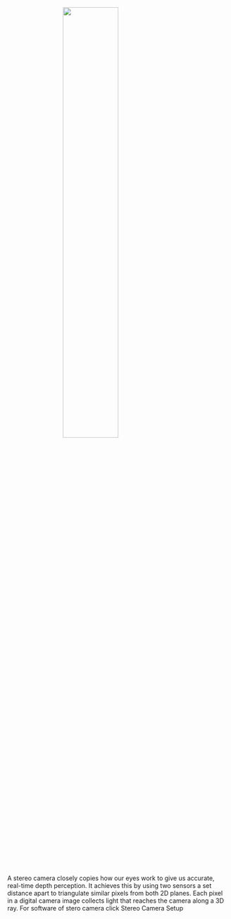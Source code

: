 <img style="width:50%; margin-left:auto; margin-right:auto; display:block" src="https://raw.githubusercontent.com/robolaunch/cloudy/docs/docs/images/realsensed435i.jpg"/>

A stereo camera closely copies how our eyes work to give us accurate, real-time depth perception. It achieves this by using two sensors a set distance apart to triangulate similar pixels from both 2D planes. Each pixel in a digital camera image collects light that reaches the camera along a 3D ray.
For software of stero camera click <a>Stereo Camera Setup</a>